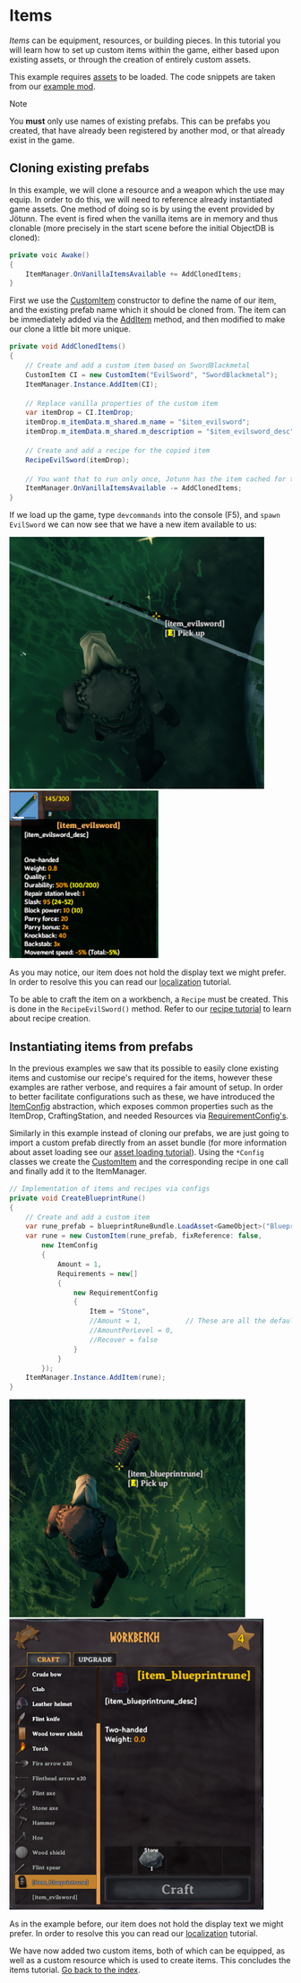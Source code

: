 ﻿# Items

_Items_ can be equipment, resources, or building pieces. In this tutorial you will learn how to set up custom items within the game, either based upon existing assets, or through the creation of entirely custom assets.

This example requires [assets](asset-loading.md) to be loaded. The code snippets are taken from our [example mod](https://github.com/Valheim-Modding/JotunnModExample).

> [!NOTE]
> You **must** only use names of existing prefabs. This can be prefabs you created, that have already been registered by another mod, or that already exist in the game.

## Cloning existing prefabs

In this example, we will clone a resource and a weapon which the use may equip. In order to do this, we will need to reference already instantiated game assets. One method of doing so is by using the event provided by Jötunn. The event is fired when the vanilla items are in memory and thus clonable (more precisely in the start scene before the initial ObjectDB is cloned):

```cs
private voic Awake()
{
    ItemManager.OnVanillaItemsAvailable += AddClonedItems;
}
```

First we use the [CustomItem](xref:Jotunn.Entities.CustomItem) constructor to define the name of our item, and the existing prefab name which it should be cloned from. The item can be immediately added via the [AddItem](xref:Jotunn.Managers.ItemManager.AddItem(Jotunn.Entities.CustomItem)) method, and then modified to make our clone a little bit more unique.

```cs
private void AddClonedItems()
{
    // Create and add a custom item based on SwordBlackmetal
    CustomItem CI = new CustomItem("EvilSword", "SwordBlackmetal");
    ItemManager.Instance.AddItem(CI);

    // Replace vanilla properties of the custom item
    var itemDrop = CI.ItemDrop;
    itemDrop.m_itemData.m_shared.m_name = "$item_evilsword";
    itemDrop.m_itemData.m_shared.m_description = "$item_evilsword_desc";

    // Create and add a recipe for the copied item
    RecipeEvilSword(itemDrop);

    // You want that to run only once, Jotunn has the item cached for the game session
    ItemManager.OnVanillaItemsAvailable -= AddClonedItems;
}
```

If we load up the game, type `devcommands` into the console (F5), and `spawn EvilSword` we can now see that we have a new item available to us:

![Custom Cloned Item Pickup](../images/data/customClonedItemPickup.png) ![Custom Cloned Item Hover](../images/data/customClonedItemHover.png)

As you may notice, our item does not hold the display text we might prefer. In order to resolve this you can read our [localization](localization.md) tutorial.

To be able to craft the item on a workbench, a `Recipe` must be created. This is done in the `RecipeEvilSword()` method. Refer to our [recipe tutorial](recipes.md#adding-a-recipe-using-valheim-recipe--prefab-cache) to learn about recipe creation.

## Instantiating items from prefabs

In the previous examples we saw that its possible to easily clone existing items and customise our recipe's required for the items, however these examples are rather verbose, and requires a fair amount of setup. In order to better facilitate configurations such as these, we have introduced the [ItemConfig](xref:Jotunn.Configs.ItemConfig) abstraction, which exposes common properties such as the ItemDrop, CraftingStation, and needed Resources via [RequirementConfig's](xref:Jotunn.Configs.RequirementConfig).

Similarly in this example instead of cloning our prefabs, we are just going to import a custom prefab directly from an asset bundle (for more information about asset loading see our [asset loading tutorial](asset-loading.md)). Using the `*Config` classes we create the [CustomItem](xref:Jotunn.Entities.CustomItem) and the corresponding recipe in one call and finally add it to the ItemManager.

```cs
// Implementation of items and recipes via configs
private void CreateBlueprintRune()
{
    // Create and add a custom item
    var rune_prefab = blueprintRuneBundle.LoadAsset<GameObject>("BlueprintTestRune");
    var rune = new CustomItem(rune_prefab, fixReference: false,
        new ItemConfig
        {
            Amount = 1,
            Requirements = new[]
            {
                new RequirementConfig
                {
                    Item = "Stone",
                    //Amount = 1,           // These are all the defaults, so no need to specify
                    //AmountPerLevel = 0,
                    //Recover = false 
                }
            }
        });
    ItemManager.Instance.AddItem(rune);
}
```

![Blueprint Rune Item](../images/data/blueprintRuneItem.png) ![Blueprint Recipe Config](../images/data/blueprintRecipeConfig.png)

As in the example before, our item does not hold the display text we might prefer. In order to resolve this you can read our [localization](localization.md) tutorial.

We have now added two custom items, both of which can be equipped, as well as a custom resource which is used to create items. This concludes the items tutorial. [Go back to the index](overview.md).
